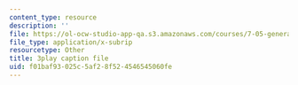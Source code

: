 ```yaml
---
content_type: resource
description: ''
file: https://ol-ocw-studio-app-qa.s3.amazonaws.com/courses/7-05-general-biochemistry-spring-2020/f01baf93025c5af28f524546545060fe_o1pSk-sgFCA.vtt
file_type: application/x-subrip
resourcetype: Other
title: 3play caption file
uid: f01baf93-025c-5af2-8f52-4546545060fe
---
```

